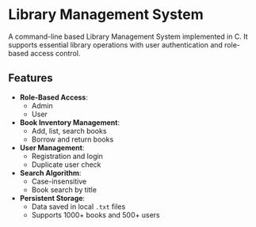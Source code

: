 # Library Management System

A command-line based Library Management System implemented in C. It supports essential library operations with user authentication and role-based access control.

## Features

- **Role-Based Access**:
  - Admin
  - User
- **Book Inventory Management**:
  - Add, list, search books
  - Borrow and return books
- **User Management**:
  - Registration and login
  - Duplicate user check
- **Search Algorithm**:
  - Case-insensitive
  - Book search by title
- **Persistent Storage**:
  - Data saved in local `.txt` files
  - Supports 1000+ books and 500+ users
